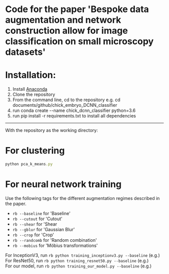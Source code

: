 # Code for the paper 'Bespoke data augmentation and network construction allow for image classification on small microscopy datasets'

# Installation:

1. Install [Anaconda](https://docs.anaconda.com/anaconda/install/index.html)
2. Clone the repository
3. From the command line, cd to the repository e.g. cd documents/github/chick_embryo_DCNN_classifier
4. run conda create --name chick_dcnn_classifier python=3.6
5. run pip install -r requirements.txt to install all dependencies

---
With the repository as the working directory:

# For clustering


```rb
python pca_k_means.py
```





# For neural network training

Use the following tags for the different augmentation regimes described in the paper.


*   ```rb --baseline``` for 'Baseline' 
*  ```rb --cutout``` for 'Cutout'
*   ```rb --shear``` for 'Shear
*   ```rb --gblur``` for 'Gaussian Blur'
*   ```rb --crop``` for 'Crop'
*   ```rb --randcomb``` for 'Random combination'
*   ```rb --mobius``` for 'Möbius transformations'


For InceptionV3, run ```rb python training_inceptionv3.py --baseline``` (e.g.)\
For ResNet50, run ```rb python training_resnet50.py --baseline``` (e.g.)\
For our model, run ```rb python training_our_model.py --baseline``` (e.g.)






